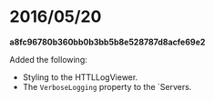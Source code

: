 # 2016/05/20 
**a8fc96780b360bb0b3bb5b8e528787d8acfe69e2**

Added the following:
* Styling to the HTTLLogViewer.
* The `VerboseLogging` property to the `Servers.
